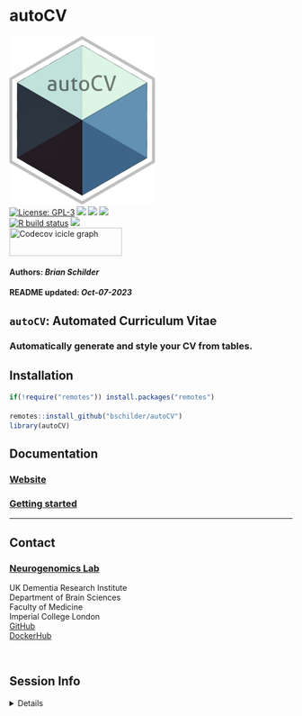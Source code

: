 autoCV
================
<img src='https://github.com/bschilder/autoCV/raw/master/inst/hex/hex.png' title='Hex sticker for autoCV' height='300'><br>
[![License:
GPL-3](https://img.shields.io/badge/license-GPL--3-blue.svg)](https://cran.r-project.org/web/licenses/GPL-3)
[![](https://img.shields.io/badge/devel%20version-0.99.0-black.svg)](https://github.com/bschilder/autoCV)
[![](https://img.shields.io/github/languages/code-size/bschilder/autoCV.svg)](https://github.com/bschilder/autoCV)
[![](https://img.shields.io/github/last-commit/bschilder/autoCV.svg)](https://github.com/bschilder/autoCV/commits/master)
<br> [![R build
status](https://github.com/bschilder/autoCV/workflows/rworkflows/badge.svg)](https://github.com/bschilder/autoCV/actions)
[![](https://codecov.io/gh/bschilder/autoCV/branch/master/graph/badge.svg)](https://app.codecov.io/gh/bschilder/autoCV)
<br>
<a href='https://app.codecov.io/gh/bschilder/autoCV/tree/master' target='_blank'><img src='https://codecov.io/gh/bschilder/autoCV/branch/master/graphs/icicle.svg' title='Codecov icicle graph' width='200' height='50' style='vertical-align: top;'></a>  
<h4>  
Authors: <i>Brian Schilder</i>  
</h4>
<h4>  
README updated: <i>Oct-07-2023</i>  
</h4>

<!-- To modify Package/Title/Description/Authors fields, edit the DESCRIPTION file -->

## `autoCV`: Automated Curriculum Vitae

### Automatically generate and style your CV from tables.

## Installation

``` r
if(!require("remotes")) install.packages("remotes")

remotes::install_github("bschilder/autoCV")
library(autoCV)
```

## Documentation

### [Website](https://bschilder.github.io/autoCV)

### [Getting started](https://bschilder.github.io/autoCV/articles/autoCV)

<hr>

## Contact

### [Neurogenomics Lab](https://www.neurogenomics.co.uk/)

UK Dementia Research Institute  
Department of Brain Sciences  
Faculty of Medicine  
Imperial College London  
[GitHub](https://github.com/neurogenomics)  
[DockerHub](https://hub.docker.com/orgs/neurogenomicslab)

<br>

## Session Info

<details>

``` r
utils::sessionInfo()
```

    ## R version 4.3.1 (2023-06-16)
    ## Platform: aarch64-apple-darwin20 (64-bit)
    ## Running under: macOS Ventura 13.6
    ## 
    ## Matrix products: default
    ## BLAS:   /Library/Frameworks/R.framework/Versions/4.3-arm64/Resources/lib/libRblas.0.dylib 
    ## LAPACK: /Library/Frameworks/R.framework/Versions/4.3-arm64/Resources/lib/libRlapack.dylib;  LAPACK version 3.11.0
    ## 
    ## locale:
    ## [1] en_US.UTF-8/en_US.UTF-8/en_US.UTF-8/C/en_US.UTF-8/en_US.UTF-8
    ## 
    ## time zone: Europe/London
    ## tzcode source: internal
    ## 
    ## attached base packages:
    ## [1] stats     graphics  grDevices utils     datasets  methods   base     
    ## 
    ## loaded via a namespace (and not attached):
    ##  [1] gtable_0.3.4        jsonlite_1.8.7      renv_1.0.3         
    ##  [4] dplyr_1.1.3         compiler_4.3.1      BiocManager_1.30.22
    ##  [7] tidyselect_1.2.0    rvcheck_0.2.1       scales_1.2.1       
    ## [10] yaml_2.3.7          fastmap_1.1.1       here_1.0.1         
    ## [13] ggplot2_3.4.3       R6_2.5.1            generics_0.1.3     
    ## [16] knitr_1.44          yulab.utils_0.1.0   tibble_3.2.1       
    ## [19] desc_1.4.2          dlstats_0.1.7       rprojroot_2.0.3    
    ## [22] munsell_0.5.0       pillar_1.9.0        RColorBrewer_1.1-3 
    ## [25] rlang_1.1.1         utf8_1.2.3          cachem_1.0.8       
    ## [28] badger_0.2.3        xfun_0.40           fs_1.6.3           
    ## [31] memoise_2.0.1       cli_3.6.1           magrittr_2.0.3     
    ## [34] rworkflows_0.99.14  digest_0.6.33       grid_4.3.1         
    ## [37] rstudioapi_0.15.0   lifecycle_1.0.3     vctrs_0.6.3        
    ## [40] data.table_1.14.8   evaluate_0.22       glue_1.6.2         
    ## [43] fansi_1.0.4         colorspace_2.1-0    rmarkdown_2.25     
    ## [46] tools_4.3.1         pkgconfig_2.0.3     htmltools_0.5.6

</details>
